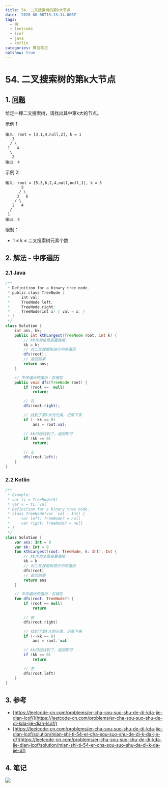 ```yaml
---
title: 54. 二叉搜索树的第k大节点
date: '2020-08-06T15:13:14.000Z'
tags:
  - 树
  - leetcode
  - lcof
  - java
  - kotlin
categories: 算法笔记
notshow: true
---
```


# 54. 二叉搜索树的第k大节点

## 1. [问题](https://leetcode-cn.com/problems/er-cha-sou-suo-shu-de-di-kda-jie-dian-lcof/)

给定一棵二叉搜索树，请找出其中第k大的节点。

示例 1:

```text
输入: root = [3,1,4,null,2], k = 1
   3
  / \
 1   4
  \
   2
输出: 4
```

示例 2:

```text
输入: root = [5,3,6,2,4,null,null,1], k = 3
       5
      / \
     3   6
    / \
   2   4
  /
 1
输出: 4
```

限制：

* 1 ≤ k ≤ 二叉搜索树元素个数

## 2. 解法 - 中序遍历

### 2.1 Java

```java
/**
 * Definition for a binary tree node.
 * public class TreeNode {
 *     int val;
 *     TreeNode left;
 *     TreeNode right;
 *     TreeNode(int x) { val = x; }
 * }
 */
class Solution {
    int ans, kk;
    public int kthLargest(TreeNode root, int k) {
        // kk作为全局变量使用
        kk = k;
        // 对二叉搜索树进行中序遍历
        dfs(root);
        // 返回结果
        return ans;
    }

    // 中序遍历的遍历：右根左
    public void dfs(TreeNode root) {
        if (root ==  null)
            return;

        // 右
        dfs(root.right);

        // 找到了第k大的元素，记录下来
        if (--kk == 0)
            ans = root.val;

        // kk已经找到了，返回即可
        if (kk == 0)
            return;

        // 左
        dfs(root.left);
    }
}
```

### 2.2 Kotlin

```kotlin
/**
 * Example:
 * var ti = TreeNode(5)
 * var v = ti.`val`
 * Definition for a binary tree node.
 * class TreeNode(var `val`: Int) {
 *     var left: TreeNode? = null
 *     var right: TreeNode? = null
 * }
 */
class Solution {
    var ans: Int = 0
    var kk: Int = 0
    fun kthLargest(root: TreeNode, k: Int): Int {
        // kk作为全局变量使用
        kk = k
        // 对二叉搜索树进行中序遍历
        dfs(root)
        // 返回结果
        return ans
    }

    // 中序遍历的遍历：右根左
    fun dfs(root: TreeNode?) {
        if (root == null)
            return

        // 右
        dfs(root.right)

        // 找到了第k大的元素，记录下来
        if (--kk == 0)
            ans = root.`val`

        // kk已经找到了，返回即可
        if (kk == 0)
            return

        // 左
        dfs(root.left)
    }
}
```

## 3. 参考

* [https://leetcode-cn.com/problems/er-cha-sou-suo-shu-de-di-kda-jie-dian-lcof/](https://leetcode-cn.com/problems/er-cha-sou-suo-shu-de-di-kda-jie-dian-lcof/)
* [https://leetcode-cn.com/problems/er-cha-sou-suo-shu-de-di-kda-jie-dian-lcof/solution/mian-shi-ti-54-er-cha-sou-suo-shu-de-di-k-da-jie-d/](https://leetcode-cn.com/problems/er-cha-sou-suo-shu-de-di-kda-jie-dian-lcof/solution/mian-shi-ti-54-er-cha-sou-suo-shu-de-di-k-da-jie-d/)

## 4. 笔记

![](https://777blog.oss-cn-shanghai.aliyuncs.com/leetcode/lcof-54.jpg)

